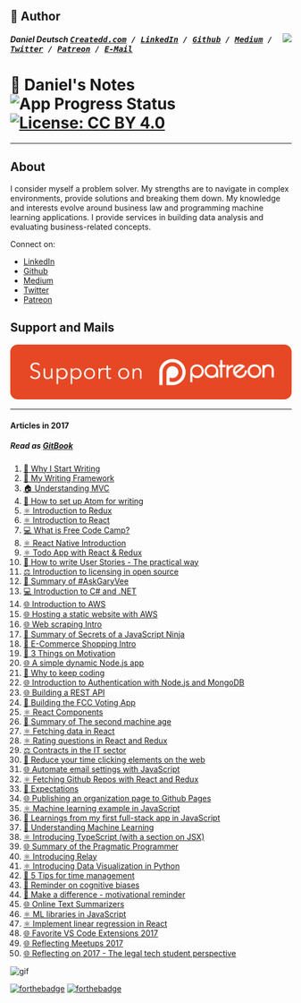 ## 📝 Author
[<img src="https://avatars1.githubusercontent.com/u/22077628?v=4&s=460" align="right" height="100">](http://createdd.com)

##### Daniel Deutsch <kbd>[Createdd.com](http://createdd.com/) / [LinkedIn](https://www.linkedin.com/in/createdd) / [Github](https://github.com/Createdd) / [Medium](https://medium.com/@createdd) / [Twitter](https://twitter.com/_createdd) / [Patreon](https://www.patreon.com/createdd) / [E-Mail](mailto:dd@createdd.com)</kbd>


# 📓 Daniel's Notes  ![App Progress Status](https://img.shields.io/badge/Writing%20Status-In%20Progress-0520b7.svg?style=plastic) [![License: CC BY 4.0](https://img.shields.io/badge/License-CC%20BY%204.0-red.svg?colorB=91001a)](http://creativecommons.org/licenses/by/4.0/)

___

## About

I consider myself a problem solver. My strengths are to navigate in complex environments, provide solutions and breaking them down.
My knowledge and interests evolve around business law and programming machine learning applications.
I provide services in building data analysis and evaluating business-related concepts.

Connect on:
- [LinkedIn](https://www.linkedin.com/in/createdd)
- [Github](https://github.com/Createdd)
- [Medium](https://medium.com/@createdd)
- [Twitter](https://twitter.com/_createdd)
- [Patreon](https://www.patreon.com/createdd)

## Support and Mails

[![supportPatreon](./patreonImg.png)](https://www.patreon.com/createdd)

<script>window.upsettings = {'api_key': ''}</script><script>(function(){var w=window;var up=w.Upscribe;if(typeof up==="function"){up('reattach_activator');up('update',upsettings);}else{var d=document;var i=function(){i.c(arguments)};i.q=[];i.c=function(args){i.q.push(args)};w.Upscribe=i;function l(){var s=d.createElement('script');s.type='text/javascript';s.async=true;s.src='https://upscri.be/js/snippet.js';var x=d.getElementsByTagName('script')[0];x.parentNode.insertBefore(s,x);}if( w.attachEvent){w.attachEvent('onload',l);}else{w.addEventListener('load',l,false);}}})()</script>

<div class="upscribe-embed" data-src="https://upscri.be/481d76"></div>

---

#### Articles in 2017

##### Read as [GitBook](https://ddcreationstudios.gitbooks.io/developmentprogress2017/content/)
1. [📝 Why I Start Writing](./2017/articles/WhyIStartWriting.md)
2. [📝 My Writing Framework](./2017/articles/MyWritingFramework.md)
3. [🏠 Understanding MVC](./2017/articles/UnderstandingMVC.md)
4. [📝 How to set up Atom for writing](./2017/articles/HowToSetUpAtomForWriting.md)
5. [⚛️ Introduction to Redux](./2017/articles/IntroductionToRedux.md)
6. [⚛️ Introduction to React](./2017/articles/IntroductionToReact.md)
7. [💻 What is Free Code Camp?](./2017/articles/WhatIsFreeCodeCamp.md)
8. [⚛️ React Native Introduction](./2017/articles/ReactNativeIntro.md)
9. [⚛️ Todo App with React & Redux](./2017/articles/TodoReactRedux.md)
10. [📝 How to write User Stories - The practical way ](./2017/articles/UserStoriesHowTo.md)
11. [⚖️ Introduction to licensing in open source ](./2017/articles/LicensingInOpenSource.md)
12. [📖 Summary of #AskGaryVee ](./2017/articles/AskGaryVee.md)
13. [💻 Introduction to C# and .NET ](./2017/articles/CSandNET.md)
14. [🌐 Introduction to AWS ](./2017/articles/AWSIntro.md)
15. [🌐 Hosting a static website with AWS ](./2017/articles/AWSStaticWebsite.md)
16. [🌐 Web scraping Intro ](./2017/articles/WebScrapingIntro.md)
17. [📖 Summary of Secrets of a JavaScript Ninja ](./2017/articles/JavaScriptNinja.md)
18. [💸 E-Commerce Shopping Intro ](./2017/articles/ECommerceShopIntro.md)
19. [🌟 3 Things on Motivation ](./2017/articles/NoteOnMotivation.md)
20. [🌐 A simple dynamic Node.js app ](./2017/articles/SimpleDynamicNodeJS.md)
21. [🌟 Why to keep coding ](./2017/articles/KeepCoding.md)
22. [🌐 Introduction to Authentication with Node.js and MongoDB ](./2017/articles/AuthenticationIntro.md)
23. [🌐 Building a REST API ](./2017/articles/APIIntro.md)
24. [📩 Building the FCC Voting App  ](./2017/articles/VotingApp.md)
25. [⚛️ React Components](./2017/articles/ReactComponents.md)
26. [📖 Summary of The second machine age](./2017/articles/TheSecondMachineAge.md)
27. [⚛️ Fetching data in React](./2017/articles/FetchingInReact.md)
28. [⚛️ Rating questions in React and Redux](./2017/articles/ReduxQuestionScores.md)
29. [⚖️ Contracts in the IT sector ](./2017/articles/ContractsInIT.md)
30. [🌟 Reduce your time clicking elements on the web ](./2017/articles/ReduceClicking.md)
31. [🌐 Automate email settings with JavaScript ](./2017/articles/SeleniumExample.md)
32. [⚛️ Fetching Github Repos with React and Redux](./2017/articles/FetchingGithub.md)
33. [🌟 Expectations](./2017/articles/Expectations.md)
34. [🌐 Publishing an organization page to Github Pages](./2017/articles/FCCVGithub.md)
35. [⚛️ Machine learning example in JavaScript](./2017/articles/MLJavaScript.md)
36. [🌟 Learnings from my first full-stack app in JavaScript](./2017/articles/LearningsFirstFullStack.md)
37. [🌟 Understanding Machine Learning](./2017/articles/UnderstandingML.md)
38. [⚛️ Introducing TypeScript (with a section on JSX)](./2017/articles/TypeScript.md)
39. [🌐 Summary of the Pragmatic Programmer](./2017/articles/Pragmatic.md)
40. [⚛️ Introducing Relay](./2017/articles/Relay.md)
41. [⚛️ Introducing Data Visualization in Python](./2017/articles/DataVizPython.md)
42. [🌟 5 Tips for time management](./2017/articles/TimeManagement.md)
43. [🌟 Reminder on cognitive biases](./2017/articles/CognitiveBiases.md)
44. [🌟  Make a difference - motivational reminder](./2017/articles/ALegacy.md)
45. [🌐 Online Text Summarizers](./2017/articles/TextSummarizers.md)
46. [⚛️ ML libraries in JavaScript](./2017/articles/MLinJS.md)
47. [⚛️ Implement linear regression in React](./2017/articles/LinearRegression.md)
48. [🌐 Favorite VS Code Extensions 2017](./2017/articles/VSCodeX.md)
49. [🌐 Reflecting Meetups 2017](./2017/articles/MeetupReflection2017.md)
50. [🌐 Reflecting on 2017 - The legal tech student perspective](./2017/articles/Reflect2017.md)

![gif](https://media.giphy.com/media/3oKIPCHIzlQVNch7aw/giphy.gif)

[![forthebadge](http://forthebadge.com/images/badges/compatibility-club-penguin.svg)](http://forthebadge.com) [![forthebadge](http://forthebadge.com/images/badges/powered-by-water.svg)](http://forthebadge.com)

<!-- Written by Daniel Deutsch (deudan1010@gmail.com) -->